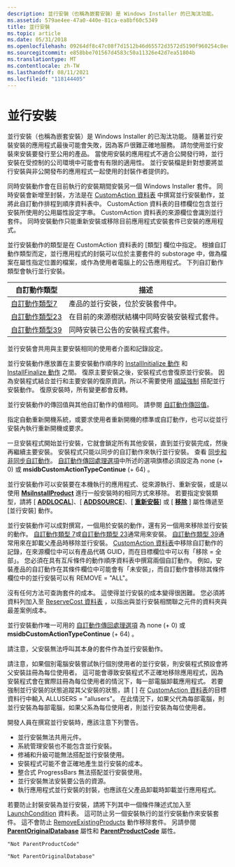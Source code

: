 ```yaml
---
description: 並行安裝（也稱為嵌套安裝）是 Windows Installer 的已淘汰功能。
ms.assetid: 579ae4ee-47a0-440e-81ca-ea8bf60c5349
title: 並行安裝
ms.topic: article
ms.date: 05/31/2018
ms.openlocfilehash: 09264df8c47c08f7d1512b46d65572d3572d5190f960254c8ed13182dd668657
ms.sourcegitcommit: e858bbe701567d4583c50a11326e42d7ea51804b
ms.translationtype: MT
ms.contentlocale: zh-TW
ms.lasthandoff: 08/11/2021
ms.locfileid: "118144405"
---
```

# <a name="concurrent-installations"></a>並行安裝

並行安裝（也稱為嵌套安裝）是 Windows Installer 的已淘汰功能。 隨著並行安裝安裝的應用程式最後可能會失敗，因為客戶很難正確地服務。 請勿使用並行安裝來安裝要發行至公用的產品。 當使用安裝的應用程式不適合公開發行時，並行安裝在受控制的公司環境中可能會有有限的適用性。 並行安裝檔是針對想要將並行安裝與非公開發布的應用程式一起使用的封裝作者提供的。

同時安裝動作會在目前執行的安裝期間安裝另一個 Windows Installer 套件。 同時安裝會新增至封裝，方法是在 [CustomAction 資料表](customaction-table.md) 中撰寫並行安裝動作，並將此自訂動作排程到順序資料表中。 CustomAction 資料表的目標欄位包含並行安裝所使用的公用屬性設定字串。 CustomAction 資料表的來源欄位會識別並行套件。 同時安裝動作只能重新安裝或移除目前應用程式安裝套件已安裝的應用程式。

並行安裝動作的類型是在 CustomAction 資料表的 [類型] 欄位中指定。 根據自訂動作類型而定，並行應用程式的封裝可以位於主要套件的 substorage 中，做為檔案在屬性指定位置的檔案，或作為使用者電腦上的公告應用程式。 下列自訂動作類型會執行並行安裝。



| 自訂動作類型                                 | 描述                                                                     |
|----------------------------------------------------|---------------------------------------------------------------------------------|
| [自訂動作類型7](custom-action-type-7.md)   | 產品的並行安裝，位於安裝套件中。      |
| [自訂動作類型23](custom-action-type-23.md) | 在目前的來源樹狀結構中同時安裝安裝程式套件。 |
| [自訂動作類型39](custom-action-type-39.md) | 同時安裝已公告的安裝程式套件。                     |



 

並行安裝會共用與主要安裝相同的使用者介面和記錄設定。

並行安裝動作應放置在主要安裝動作順序的 [InstallInitialize 動作](installinitialize-action.md) 和 [InstallFinalize 動作](installfinalize-action.md) 之間。 復原主要安裝之後，安裝程式也會復原並行安裝。 因為安裝程式結合並行和主要安裝的復原資訊，所以不需要使用 [順延強制](deferred-execution-custom-actions.md) 搭配並行安裝動作。 復原安裝時，所有變更都會反轉。

並行安裝動作的傳回值與其他自訂動作的值相同。 請參閱 [自訂動作傳回值](custom-action-return-values.md)。

指定自動重新開機系統，或要求使用者重新開機的標準或自訂動作，也可以從並行安裝內執行重新開機或要求。

一旦安裝程式開始並行安裝，它就會鎖定所有其他安裝，直到並行安裝完成，然後再繼續主要安裝。 安裝程式只能以同步的自訂動作來執行並行安裝。 查看 [同步和非同步自訂動作](synchronous-and-asynchronous-custom-actions.md)。 [自訂動作傳回處理選項](custom-action-return-processing-options.md)中所述的選項旗標必須設定為 none (+ 0) 或 **msidbCustomActionTypeContinue** (+ 64) 。

並行安裝動作可以安裝要在本機執行的應用程式、從來源執行、重新安裝，或是以使用 [**MsiInstallProduct**](/windows/desktop/api/Msi/nf-msi-msiinstallproducta) 進行一般安裝時的相同方式來移除。 若要指定安裝類型，請將 [ [**ADDLOCAL**](addlocal.md)]、[ [**ADDSOURCE**](addsource.md)]、[ [**重新安裝**](reinstall.md)] 或 [ [**移除**](remove.md) ] 屬性傳遞至 [並行安裝] 動作。

並行安裝動作可以成對撰寫，一個用於安裝的動作，還有另一個用來移除並行安裝的動作。 [自訂動作類型 7](custom-action-type-7.md)或[自訂動作類型 23](custom-action-type-23.md)通常用來安裝。 [自訂動作類型 39](custom-action-type-39.md)通常用來在卸載父產品時移除並行安裝。 [CustomAction 資料表](customaction-table.md)中移除自訂動作的記錄，在來源欄位中可以有產品代碼 GUID，而在目標欄位中可以有「移除 = 全部」。 您必須在具有互斥條件的動作順序資料表中撰寫兩個自訂動作。 例如，安裝產品的自訂動作在其條件欄位中可能會有「未安裝」，而自訂動作會移除其條件欄位中的並行安裝可以有 REMOVE = "ALL"。

沒有任何方法可查詢套件的成本。 這使得並行安裝的成本變得很困難。 您必須將資料列加入至 [ReserveCost 資料表](reservecost-table.md) ，以指出與並行安裝相關聯之元件的資料夾與最差案例成本。

並行安裝動作唯一可用的 [自訂動作傳回處理選項](custom-action-return-processing-options.md) 為 none (+ 0) 或 **msidbCustomActionTypeContinue** (+ 64) 。

請注意，父安裝無法呼叫其本身的套件作為並行安裝動作。

請注意，如果個別電腦安裝嘗試執行個別使用者的並行安裝，則安裝程式預設會將父安裝註冊為每位使用者。 這可能會導致安裝程式不正確地移除應用程式，因為安裝程式會在實際註冊為每位使用者的情況下，每一部電腦卸載應用程式。 若要強制並行安裝的狀態追蹤其父安裝的狀態，請 \[ \] 在 [CustomAction 資料表](customaction-table.md)的目標資料行中輸入 ALLUSERS = "allusers"。 在此情況下，如果父代為每部電腦，則並行安裝為每部電腦，如果父系為每位使用者，則並行安裝為每位使用者。

開發人員在撰寫並行安裝時，應該注意下列警告。

-   並行安裝無法共用元件。
-   系統管理安裝也不能包含並行安裝。
-   修補和升級可能無法搭配並行安裝使用。
-   安裝程式可能不會正確地產生並行安裝的成本。
-   整合式 ProgressBars 無法搭配並行安裝使用。
-   並行安裝無法安裝要公告的資源。
-   執行應用程式並行安裝的封裝，也應該在父產品卸載時卸載並行應用程式。

若要防止封裝安裝為並行安裝，請將下列其中一個條件陳述式加入至 [LaunchCondition](launchcondition-table.md) 資料表。 這可防止另一個安裝執行的並行安裝動作來安裝套件。 這不會防止 [RemoveExistingProducts](removeexistingproducts-action.md) 動作移除套件。 另請參閱 [**ParentOriginalDatabase**](parentoriginaldatabase.md) 屬性和 [**ParentProductCode**](parentproductcode.md) 屬性。

``` syntax
"Not ParentProductCode"
```

``` syntax
"Not ParentOriginalDatabase"
```

 

 



